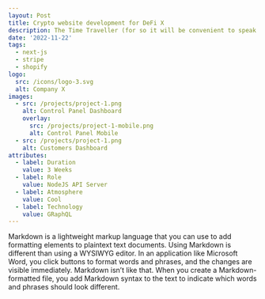 ```yaml
---
layout: Post
title: Crypto website development for DeFi X
description: The Time Traveller (for so it will be convenient to speak of him) was expounding a recondite matter to us.
date: '2022-11-22'
tags:
  - next-js
  - stripe
  - shopify
logo:
  src: /icons/logo-3.svg
  alt: Company X
images:
  - src: /projects/project-1.png
    alt: Control Panel Dashboard
    overlay:
      src: /projects/project-1-mobile.png
      alt: Control Panel Mobile
  - src: /projects/project-1.png
    alt: Customers Dashboard
attributes:
  - label: Duration
    value: 3 Weeks
  - label: Role
    value: NodeJS API Server
  - label: Atmosphere
    value: Cool
  - label: Technology
    value: GRaphQL
---
```


Markdown is a lightweight markup language that you can use to add formatting elements to plaintext text documents. Using Markdown is different than using a WYSIWYG editor. In an application like Microsoft Word, you click buttons to format words and phrases, and the changes are visible immediately. Markdown isn’t like that. When you create a Markdown-formatted file, you add Markdown syntax to the text to indicate which words and phrases should look different.

